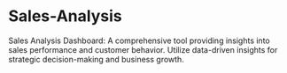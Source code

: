 # Sales-Analysis
Sales Analysis Dashboard: A comprehensive tool providing insights into sales performance and customer behavior. Utilize data-driven insights for strategic decision-making and business growth.
